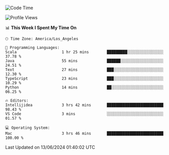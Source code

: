 <!--START_SECTION:waka-->
![Code Time](http://img.shields.io/badge/Code%20Time-1%2C047%20hrs%2035%20mins-blue)

![Profile Views](http://img.shields.io/badge/Profile%20Views-0-blue)

📊 **This Week I Spent My Time On** 

```text
🕑︎ Time Zone: America/Los_Angeles

💬 Programming Languages: 
Scala                    1 hr 25 mins        █████████░░░░░░░░░░░░░░░░   37.78 % 
Java                     55 mins             ██████░░░░░░░░░░░░░░░░░░░   24.51 % 
Text                     27 mins             ███░░░░░░░░░░░░░░░░░░░░░░   12.30 % 
TypeScript               23 mins             ███░░░░░░░░░░░░░░░░░░░░░░   10.29 % 
Python                   14 mins             ██░░░░░░░░░░░░░░░░░░░░░░░   06.25 % 

🔥 Editors: 
Intellijidea             3 hrs 42 mins       █████████████████████████   98.43 % 
VS Code                  3 mins              ░░░░░░░░░░░░░░░░░░░░░░░░░   01.57 % 

💻 Operating System: 
Mac                      3 hrs 46 mins       █████████████████████████   100.00 % 
```


 Last Updated on 13/06/2024 01:40:02 UTC
<!--END_SECTION:waka-->
